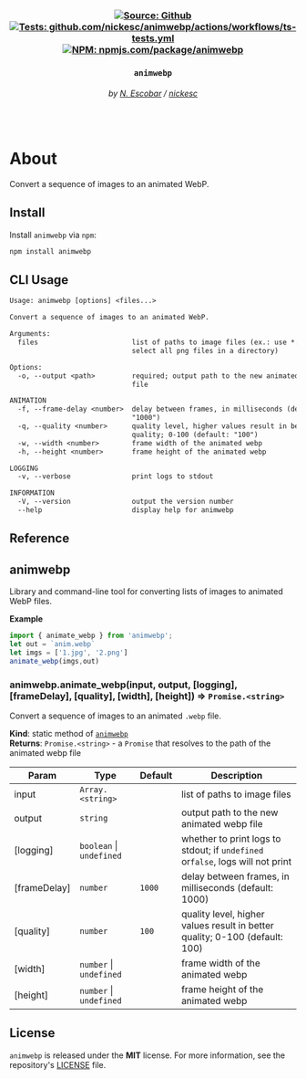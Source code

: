 <h3 align="center" >
  <div>
    <a href="https://github.com/nickesc/animwebp"><img alt="Source: Github" src="https://img.shields.io/badge/source-github-brightgreen?style=for-the-badge&logo=github&labelColor=%23505050"></a>
    <a href="https://github.com/nickesc/animwebp/actions/workflows/ts-tests.yml"><img alt="Tests: github.com/nickesc/animwebp/actions/workflows/ts-tests.yml" src="https://img.shields.io/github/actions/workflow/status/nickesc/animwebp/ts-tests.yml?logo=github&label=tests&logoColor=white&style=for-the-badge&labelColor=%23505050"></a>
    <br>
    <a href="https://www.npmjs.com/package/animwebp"><img alt="NPM: npmjs.com/package/animwebp" src="https://img.shields.io/npm/v/animwebp?style=for-the-badge&logo=npm&logoColor=white&label=npm&color=%23C12127&labelColor=%23505050"></a>
  </div>
  <h3 align="center">
    <code>animwebp</code>
  </h3>
  <h6 align="center">
    by <a href="https://nickesc.github.io">N. Escobar</a> / <a href="https://github.com/nickesc">nickesc</a>
  </h6>
  <h6 align="center">
    <!-- tagline -->
  </h6>
</h3>

<br>

# About

<!--- ABOUT BEGIN --->

Convert a sequence of images to an animated WebP.
<!--- ABOUT END --->

## Install

<!--- INSTALL BEGIN --->
Install `animwebp` via `npm`:

```sh
npm install animwebp
```
<!--- INSTALL END --->

## CLI Usage

<!--- CLI BEGIN --->
```txt
Usage: animwebp [options] <files...>

Convert a sequence of images to an animated WebP.

Arguments:
  files                       list of paths to image files (ex.: use *.png to
                              select all png files in a directory)

Options:
  -o, --output <path>         required; output path to the new animated webp
                              file

ANIMATION
  -f, --frame-delay <number>  delay between frames, in milliseconds (default:
                              "1000")
  -q, --quality <number>      quality level, higher values result in better
                              quality; 0-100 (default: "100")
  -w, --width <number>        frame width of the animated webp
  -h, --height <number>       frame height of the animated webp

LOGGING
  -v, --verbose               print logs to stdout

INFORMATION
  -V, --version               output the version number
  --help                      display help for animwebp
```

<!--- CLI END --->

## Reference

<!--- REFERENCE BEGIN --->
<a name="module_animwebp"></a>

## animwebp
Library and command-line tool for converting lists of images to animated WebP files.

**Example**  
```ts
import { animate_webp } from 'animwebp';
let out = `anim.webp`
let imgs = ['1.jpg', '2.png']
animate_webp(imgs,out)
```
<a name="module_animwebp.animate_webp"></a>

### animwebp.animate\_webp(input, output, [logging], [frameDelay], [quality], [width], [height]) ⇒ <code>Promise.&lt;string&gt;</code>
Convert a sequence of images to an animated `.webp` file.

**Kind**: static method of [<code>animwebp</code>](#module_animwebp)  
**Returns**: <code>Promise.&lt;string&gt;</code> - a `Promise` that resolves to the path of the animated webp file  

| Param | Type | Default | Description |
| --- | --- | --- | --- |
| input | <code>Array.&lt;string&gt;</code> |  | list of paths to image files |
| output | <code>string</code> |  | output path to the new animated webp file |
| [logging] | <code>boolean</code> \| <code>undefined</code> |  | whether to print logs to stdout; if `undefined` or`false`, logs will not print |
| [frameDelay] | <code>number</code> | <code>1000</code> | delay between frames, in milliseconds (default: 1000) |
| [quality] | <code>number</code> | <code>100</code> | quality level, higher values result in better quality; 0-100 (default: 100) |
| [width] | <code>number</code> \| <code>undefined</code> |  | frame width of the animated webp |
| [height] | <code>number</code> \| <code>undefined</code> |  | frame height of the animated webp |

<!--- REFERENCE END --->

## License

<!--- LICENSE BEGIN --->
`animwebp` is released under the **MIT** license. For more information, see the repository's [LICENSE](/LICENSE) file.
<!--- LICENSE END --->
